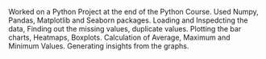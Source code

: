 Worked on a Python Project at the end of the Python Course. Used Numpy, Pandas, Matplotlib and Seaborn packages.
Loading and Inspedcting the data, Finding out the missing values, duplicate values. Plotting the bar charts, Heatmaps, Boxplots.
Calculation of Average, Maximum and Minimum Values.
Generating insights from the graphs.
